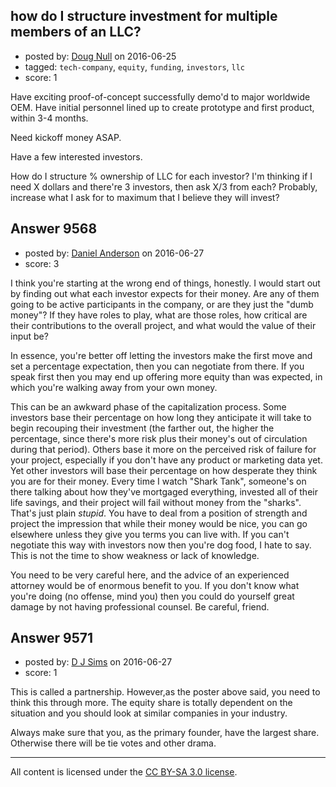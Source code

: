 ## how do I structure investment for multiple members of an LLC?

- posted by: [Doug Null](https://stackexchange.com/users/387639/doug-null) on 2016-06-25
- tagged: `tech-company`, `equity`, `funding`, `investors`, `llc`
- score: 1

<p>Have exciting proof-of-concept successfully demo'd to major worldwide OEM.
Have initial personnel lined up to create prototype and first product, within 3-4 months.</p>

<p>Need kickoff money ASAP.</p>

<p>Have a few interested investors.</p>

<p>How do I structure % ownership of LLC for each investor?
I'm thinking if I need X dollars and there're 3 investors, then ask X/3 from each?   Probably, increase what I ask for to maximum that I believe they will invest?</p>



## Answer 9568

- posted by: [Daniel Anderson](https://stackexchange.com/users/8398759/daniel-anderson) on 2016-06-27
- score: 3

<p>I think you're starting at the wrong end of things, honestly.  I would start out by finding out what each investor expects for their money.  Are any of them going to be active participants in the company, or are they just the "dumb money"?  If they have roles to play, what are those roles, how critical are their contributions to the overall project, and what would the value of their input be?</p>

<p>In essence, you're better off letting the investors make the first move and set a percentage expectation, then you can negotiate from there.  If you speak first then you may end up offering more equity than was expected, in which you're walking away from your own money.</p>

<p>This can be an awkward phase of the capitalization process.  Some investors base their percentage on how long they anticipate it will take to begin recouping their investment (the farther out, the higher the percentage, since there's more risk plus their money's out of circulation during that period).  Others base it more on the perceived risk of failure for your project, especially if you don't have any product or marketing data yet.  Yet other investors will base their percentage on how desperate they think you are for their money.  Every time I watch "Shark Tank", someone's on there talking about how they've mortgaged everything, invested all of their life savings, and their project will fail without money from the "sharks".  That's just plain <em>stupid</em>.  You have to deal from a position of strength and project the impression that while their money would be nice, you can go elsewhere unless they give you terms you can live with.  If you can't negotiate this way with investors now then you're dog food, I hate to say.  This is not the time to show weakness or lack of knowledge.</p>

<p>You need to be very careful here, and the advice of an experienced attorney would be of enormous benefit to you.  If you don't know what you're doing (no offense, mind you) then you could do yourself great damage by not having professional counsel.  Be careful, friend.</p>



## Answer 9571

- posted by: [D J Sims](https://stackexchange.com/users/7242000/d-j-sims) on 2016-06-27
- score: 1

<p>This is called a partnership. However,as the poster above said, you need to think this through more. The equity share is totally dependent on the situation and you should look at similar companies in your industry.</p>

<p>Always make sure that you, as the primary founder, have the largest share. Otherwise there will be tie votes and other drama.</p>




---

All content is licensed under the [CC BY-SA 3.0 license](https://creativecommons.org/licenses/by-sa/3.0/).
